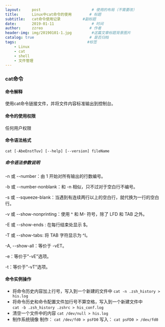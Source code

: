 ```yaml
---
layout:     post                       # 使用的布局（不需要改）
title:      Linux中cat命令的使用        # 标题
subtitle:   cat命令使用记录          #副标题
date:       2019-01-11                 # 时间
author:     zzreo                     # 作者
header-img: img/20190101-1.jpg         #这篇文章标题背景图片
catalog: true                         # 是否归档
tags:                                #标签
    - Linux
    - cat
    - shell
    - 文件管理
---
```


### cat命令

#### 命令解释

使用cat命令链接文件，并将文件内容标准输出到控制台。

#### 命令的使用权限

任何用户权限

#### 命令语法格式

`cat [-AbeEnstTuv] [--help] [--version] fileName`

##### 命令语法参数说明

-n 或 --number：由 1 开始对所有输出的行数编号。

-b 或 --number-nonblank：和 -n 相似，只不过对于空白行不编号。

-s 或 --squeeze-blank：当遇到有连续两行以上的空白行，就代换为一行的空白行。

-v 或 --show-nonprinting：使用 ^ 和 M- 符号，除了 LFD 和 TAB 之外。

-E 或 --show-ends : 在每行结束处显示 $。

-T 或 --show-tabs: 将 TAB 字符显示为 ^I。

-A, --show-all：等价于 -vET。

-e：等价于"-vE"选项。

-t：等价于"-vT"选项。

#### 命令实例操作

*   将命令历史内容加上行号，写入到一个新建的文件中
`cat -n .zsh_history > his.log`
*   将命令历史和命令配置文件加行号不算空格，写入到一个新建文件中  
`cat -b .zsh_history .zshrc > his_conf.log`
*   清空一个文件中的内容
`cat /dev/null > his.log`
*   制作系统镜像
制作：
`cat /dev/fd0 > psFD0`
写入：
`cat psFD0 > /dev/fd0`